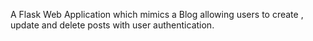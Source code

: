 A Flask Web Application which mimics a Blog allowing users to create , update and delete posts with user authentication.
